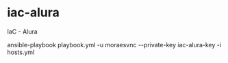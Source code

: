 # iac-alura
IaC - Alura


ansible-playbook playbook.yml -u moraesvnc --private-key iac-alura-key -i hosts.yml